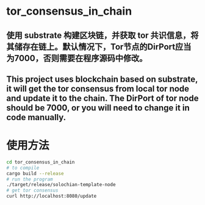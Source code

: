 # tor_consensus_in_chain
## 使用 substrate 构建区块链，并获取 tor 共识信息，将其储存在链上。默认情况下，Tor节点的DirPort应当为7000，否则需要在程序源码中修改。
## This project uses blockchain based on substrate, it will get the tor consensus from local tor node and update it to the chain. The DirPort of tor node should be 7000, or you will need to change it in code manually.
# 使用方法
```bash
cd tor_consensus_in_chain
# to compile
cargo build --release
# run the program
./target/release/solochian-template-node
# get tor consensus
curl http://localhost:8080/update
```
